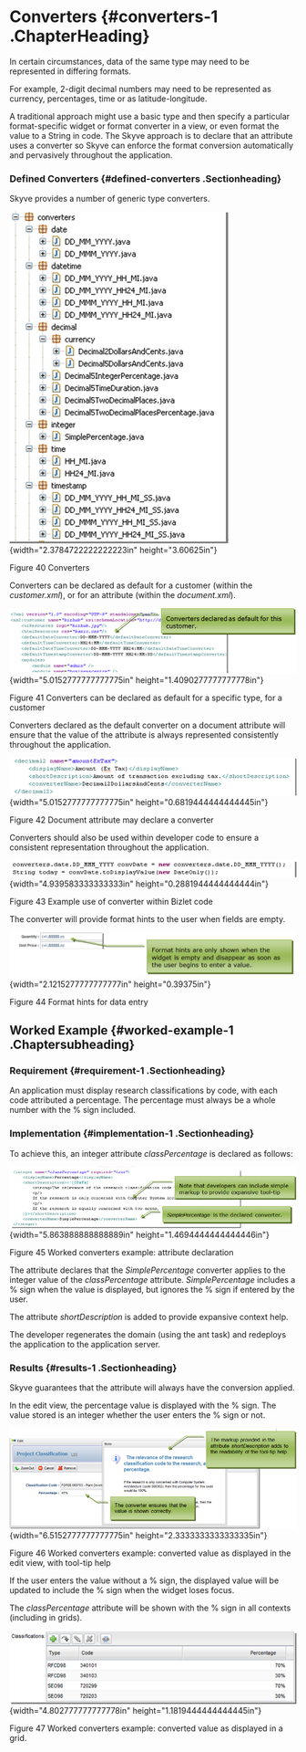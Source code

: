 Converters {#converters-1 .ChapterHeading}
==========

In certain circumstances, data of the same type may need to be
represented in differing formats.

For example, 2-digit decimal numbers may need to be represented as
currency, percentages, time or as latitude-longitude.

A traditional approach might use a basic type and then specify a
particular format-specific widget or format converter in a view, or even
format the value to a String in code. The Skyve approach is to declare
that an attribute uses a converter so Skyve can enforce the format
conversion automatically and pervasively throughout the application.

### Defined Converters {#defined-converters .Sectionheading}

Skyve provides a number of generic type converters.

![](media/image84.png){width="2.3784722222222223in" height="3.60625in"}

Figure 40 Converters

Converters can be declared as default for a customer (within the
*customer.xml*), or for an attribute (within the *document.xml*).

![](media/image85.png){width="5.0152777777777775in"
height="1.4090277777777778in"}

Figure 41 Converters can be declared as default for a specific type, for
a customer

Converters declared as the default converter on a document attribute
will ensure that the value of the attribute is always represented
consistently throughout the application.

![](media/image86.png){width="5.0152777777777775in"
height="0.6819444444444445in"}

Figure 42 Document attribute may declare a converter

Converters should also be used within developer code to ensure a
consistent representation throughout the application.

![](media/image87.png){width="4.939583333333333in"
height="0.2881944444444444in"}

Figure 43 Example use of converter within Bizlet code

The converter will provide format hints to the user when fields are
empty.

![](media/image88.png){width="2.1215277777777777in" height="0.39375in"}

Figure 44 Format hints for data entry

Worked Example {#worked-example-1 .Chaptersubheading}
--------------

### Requirement {#requirement-1 .Sectionheading}

An application must display research classifications by code, with each
code attributed a percentage. The percentage must always be a whole
number with the % sign included.

### Implementation {#implementation-1 .Sectionheading}

To achieve this, an integer attribute *classPercentage* is declared as
follows:

![](media/image89.png){width="5.863888888888889in"
height="1.4694444444444446in"}

Figure 45 Worked converters example: attribute declaration

The attribute declares that the *SimplePercentage* converter applies to
the integer value of the *classPercentage* attribute. *SimplePercentage*
includes a % sign when the value is displayed, but ignores the % sign if
entered by the user.

The attribute *shortDescription* is added to provide expansive context
help.

The developer regenerates the domain (using the ant task) and redeploys
the application to the application server.

### Results {#results-1 .Sectionheading}

Skyve guarantees that the attribute will always have the conversion
applied.

In the edit view, the percentage value is displayed with the % sign. The
value stored is an integer whether the user enters the % sign or not.

![](media/image90.png){width="6.5152777777777775in"
height="2.3333333333333335in"}

Figure 46 Worked converters example: converted value as displayed in the
edit view, with tool-tip help

If the user enters the value without a % sign, the displayed value will
be updated to include the % sign when the widget loses focus.

The *classPercentage* attribute will be shown with the % sign in all
contexts (including in grids).

![](media/image91.png){width="4.802777777777778in"
height="1.1819444444444445in"}

Figure 47 Worked converters example: converted value as displayed in a
grid.

